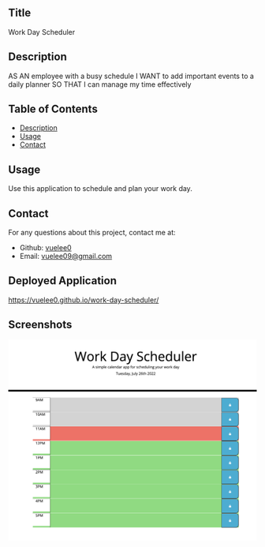 ## Title
Work Day Scheduler 

## Description
AS AN employee with a busy schedule
I WANT to add important events to a daily planner
SO THAT I can manage my time effectively

## Table of Contents
* [Description](#description)
* [Usage](#usage)
* [Contact](#contact)


## Usage
Use this application to schedule and plan your work day.

## Contact
For any questions about this project, contact me at:
- Github: [vuelee0](https://github.com/vuelee0)
- Email: vuelee09@gmail.com

## Deployed Application
https://vuelee0.github.io/work-day-scheduler/

## Screenshots
![image](./assets/images/workdayss.png)